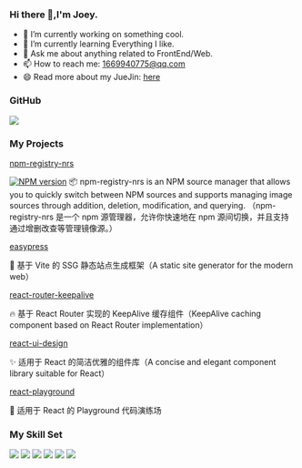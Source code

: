 ### Hi there 👋,I'm Joey.

- 🔭 I’m currently working on something cool.
- 🌱 I’m currently learning Everything I like.
- 💬 Ask me about anything related to FrontEnd/Web.
- 📫 How to reach me: 1669940775@qq.com
- 😄 Read more about my JueJin: [here](https://juejin.cn/user/1627704066072712)

### GitHub 
![](https://github-readme-stats.vercel.app/api?username=zjunbin1286&show_icons=true&theme=transparent)

### My Projects
[npm-registry-nrs](https://github.com/zjunbin1286/npm-registry-nrs) 

[![NPM version][npm-image]][npm-url]
📦 npm-registry-nrs is an NPM source manager that allows you to quickly switch between NPM sources and supports managing image sources through addition, deletion, modification, and querying.
（npm-registry-nrs 是一个 npm 源管理器，允许你快速地在 npm 源间切换，并且支持通过增删改查等管理镜像源。）

[easypress](https://github.com/zjunbin1286/easypress) 

🚀 基于 Vite 的 SSG 静态站点生成框架（A static site generator for the modern web）


[react-router-keepalive](https://github.com/zjunbin1286/react-router-keepalive) 

🔥 基于 React Router 实现的 KeepAlive 缓存组件（KeepAlive caching component based on React Router implementation）


[react-ui-design](https://github.com/zjunbin1286/react-ui-design) 

✨ 适用于 React 的简洁优雅的组件库（A concise and elegant component library suitable for React）

[react-playground](https://github.com/zjunbin1286/react-playground) 

🎯 适用于 React 的 Playground 代码演练场

### My Skill Set

![](https://img.shields.io/badge/JavaScript-f5d82e?style=for-the-badge&logo=openjdk&logoColor=white)
![](https://img.shields.io/badge/TypeScript-3776AB?style=for-the-badge&logo=TypeScript&logoColor=white)
![](https://img.shields.io/badge/Vue-1c8139?style=for-the-badge&logo=Vue&logoColor=white)
![](https://img.shields.io/badge/React-3776AB?style=for-the-badge&logo=React&logoColor=white)
![](https://img.shields.io/badge/HTML5-fc3d49?style=for-the-badge&logo=HTML5&logoColor=white)
![](https://img.shields.io/badge/CSS3-3776AB?style=for-the-badge&logo=CSS3&logoColor=white)

[npm-image]: https://img.shields.io/badge/npm-v1.1.3-blue
[npm-url]: https://www.npmjs.com/package/npm-registry-nrs
